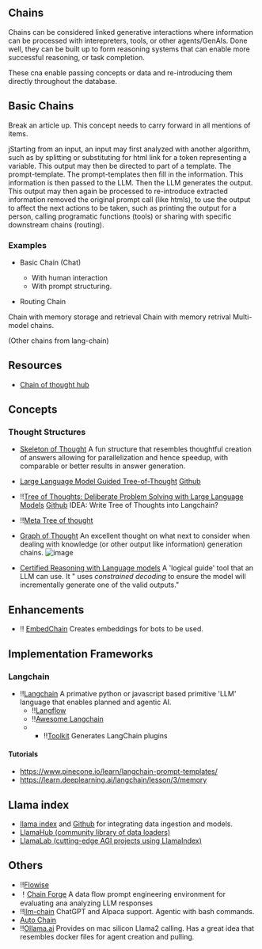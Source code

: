 
## Chains

Chains can be considered linked generative interactions where information can be processed with interepreters, tools, or other agents/GenAIs.
Done well, they can be built up to form reasoning systems that can enable more successful reasoning, or task completion. 

These cna enable passing concepts or data and re-introducing them directly throughout the database. 


## Basic Chains

Break an article up. This concept needs to carry forward in all mentions of items.

jStarting from an input, an input may first analyzed with another algorithm, such as by splitting or substituting for html link for a token representing a variable. This output may then be directed to part of a template. The prompt-template. The prompt-templates then fill in the information. This information is then passed to the LLM. Then the LLM generates the output. This output may then again be processed to re-introduce extracted information removed the original prompt call (like htmls), to use the output to affect the next actions to be taken, such as printing the output for a person, calling programatic functions (tools) or sharing with specific downstream chains (routing).


### Examples

- Basic Chain (Chat) 
  - With human interaction
  - With prompt structuring. 

- Routing Chain

Chain with memory storage and retrieval
Chain with memory retrival 
Multi-model chains.

(Other chains from lang-chain)





## Resources

- [Chain of thought hub](https://github.com/FranxYao/chain-of-thought-hub)

## Concepts

### Thought Structures
- [Skeleton of Thought](https://huggingface.co/papers/2307.15337) A fun structure that resembles thoughtful creation of answers allowing for parallelization and hence speedup, with comparable or better results in answer generation. 
- [Large Language Model Guided Tree-of-Thought](https://arxiv.org/abs/2305.08291) [Github](https://github.com/jieyilong/tree-of-thought-puzzle-solver)
- ‼️[Tree of Thoughts: Deliberate Problem Solving with Large Language Models](https://arxiv.org/abs/2305.10601) [Github](https://github.com/ysymyth/tree-of-thought-llm)
IDEA: Write Tree of Thoughts into Langchain?

- ‼️[Meta Tree of thought](https://github.com/kyegomez/Meta-Tree-Of-Thoughts)

- [Graph of Thought](https://www.linkedin.com/posts/tonyseale_gpt4-promptengineering-semanticweb-activity-7075381524631580672-TAv3/) An excellent thought on what next to consider when dealing with knowledge (or other output like information) generation chains.
![image](https://github.com/ianderrington/genai/assets/76016868/9f195465-2b6b-47b7-9041-369ad0597649)


- [Certified Reasoning with Language models](https://arxiv.org/abs/2306.04031) A 'logical guide' tool that an LLM can use. It " uses _constrained decoding_ to ensure the model will incrementally generate one of the valid outputs." 

## Enhancements

- ‼️ [EmbedChain](https://github.com/embedchain/embedchain) Creates embeddings for bots to be used. 


## Implementation Frameworks

### Langchain
- ‼️[Langchain](https://python.langchain.com/en/latest/#) A primative python or javascript based primitive 'LLM' language that enables planned and agentic AI.
  - ‼️[Langflow](https://github.com/logspace-ai/langflow) 
  - ‼️[Awesome Langchain](https://github.com/kyrolabs/awesome-langchain)
  -   - ‼️[Toolkit](https://www.toolkit.club/) Generates LangChain plugins

#### Tutorials

  - https://www.pinecone.io/learn/langchain-prompt-templates/
  - https://learn.deeplearning.ai/langchain/lesson/3/memory

## Llama index
- [llama index](https://www.llamaindex.ai/) and [Github](https://github.com/jerryjliu/llama_index) for integrating data ingestion and models. 
- [LlamaHub (community library of data loaders)](https://llamahub.ai)
- [LlamaLab (cutting-edge AGI projects using LlamaIndex)](https://github.com/run-llama/llama-lab)

 
## Others
- ‼️[Flowise](https://github.com/FlowiseAI/Flowise)
- ！[Chain Forge](https://github.com/ianarawjo/ChainForge) A data flow prompt engineering environment for evaluating ana analyzing LLM responses
- ‼️[llm-chain](https://docs.llm-chain.xyz/docs/introduction) ChatGPT and Alpaca support. Agentic with bash commands.
- [Auto Chain](https://github.com/Forethought-Technologies/AutoChain) 
- ‼️[Ollama.ai](https://olama.ai) Provides on mac silicon Llama2 calling. Has a great idea that resembles docker files for agent creation and pulling.


